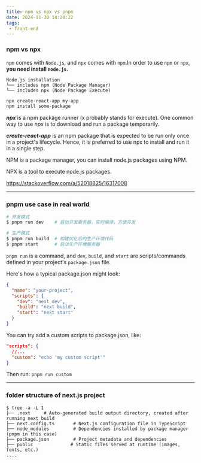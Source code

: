 ```yaml
---
title: npm vs npx vs pnpm
date: 2024-11-30 14:20:22
tags:
 - front-end
---
```


### **npm vs npx**

`npm` comes with `Node.js`, and `npx` comes with `npm`.In order to use `npm` or `npx`, **you need install `node.js`.**   

```
Node.js installation
└── includes npm (Node Package Manager)
└── includes npx (Node Package Execute)
```

```bash
npx create-react-app my-app
npm install some-package
```

***npx*** is a npm package runner (x probably stands for execute). One common way to use *npx* is to download and run a package temporarily.

***create-react-app*** is an npm package that is expected to be run only once in a project's lifecycle. Hence, it is preferred to use npx to install and run it in a single step.

NPM is a package manager, you can install node.js packages using NPM.

NPX is a tool to execute node.js packages.

https://stackoverflow.com/a/52018825/16317008

----

### **pnpm use case in real world**

```bash
# 开发模式
$ pnpm run dev    # 启动开发服务器，实时编译，方便开发

# 生产模式
$ pnpm run build  # 构建优化后的生产环境代码
$ pnpm start      # 启动生产环境服务器
```

`pnpm run` is a command, and `dev`, `build`, and `start` are scripts/commands defined in your project's `package.json` file. 

Here's how a typical package.json might look:

```json
{
  "name": "your-project",
  "scripts": {
    "dev": "next dev",
    "build": "next build",
    "start": "next start"
  }
}
```

You can try add a custom scripts to package.json, like:

```json
"scripts": {
  //...
  "custom": "echo 'my custom script'"
}
```

Then run: `pnpm run custom`

---

### folder structure of next.js project 

```
$ tree -a -L 1              
├── .next     # Auto-generated build output directory, created after running next build
├── next.config.ts       # Next.js configuration file in TypeScript
├── node_modules         # Dependencies installed by package manager (pnpm in this case)
├── package.json         # Project metadata and dependencies
├── public              # Static files served at runtime (images, fonts, etc.)
....
```


